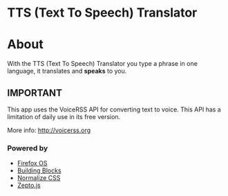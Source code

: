 TTS (Text To Speech) Translator
===============================

# About
With the TTS (Text To Speech) Translator you type a phrase in one language, it translates and **speaks** to you.

## IMPORTANT
This app uses the VoiceRSS API for converting text to voice. This API has a limitation of daily use in its free version.

More info: http://voicerss.org

### Powered by
+ [Firefox OS](http://mozilla.org/pt-BR/firefox/os/)
+ [Building Blocks](http://buildingfirefoxos.com/)
+ [Normalize CSS](http://necolas.github.io/normalize.css/)
+ [Zepto.js](http://zeptojs.com/)